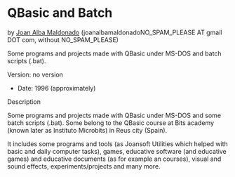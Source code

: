 QBasic and Batch 
================= 
by [Joan Alba Maldonado](https://joanalbamaldonado.com/) (joanalbamaldonadoNO_SPAM_PLEASE AT gmail DOT com, without NO_SPAM_PLEASE)

Some programs and projects made with QBasic under MS-DOS and batch scripts (.bat).

Version: no version 
- Date: 1996 (approximately)


Description

Some programs and projects made with QBasic under MS-DOS and some batch scripts (.bat). Some belong to the QBasic course at Bits academy (known later as Instituto Microbits) in Reus city (Spain).

It includes some programs and tools (as Joansoft Utilities which helped with basic and daily computer tasks), games, educative software (and educative games) and educative documents (as for example an courses), visual and sound effects, experiments/projects and many more.